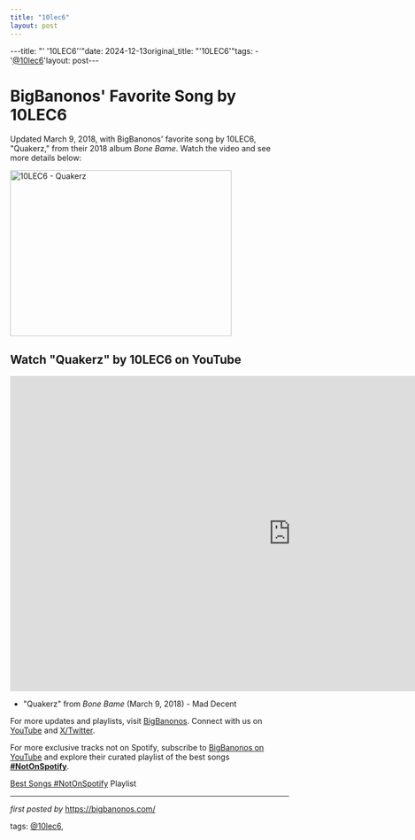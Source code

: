```yaml
---
title: "10lec6"
layout: post
---
```

---title: "' '10LEC6''"date: 2024-12-13original_title: "'10LEC6'"tags:  - '[@10lec6](/tags/10lec6/)'layout: post---<!-- Post Title --><h1>BigBanonos' Favorite Song by 10LEC6</h1> <!-- Introductory Text --><p>Updated March 9, 2018, with BigBanonos' favorite song by 10LEC6, "Quakerz," from their 2018 album *Bone Bame*. Watch the video and see more details below:</p> <!-- Featured Image --><div class="separator" > <a href="https://i.scdn.co/image/ab67616d00001e02db4e8471bf718bd2c1c96966"> <img border="0" data-original-height="570" data-original-width="1013" height="300" src="https://i.scdn.co/image/ab67616d00001e02db4e8471bf718bd2c1c96966" width="400" alt="10LEC6 - Quakerz" /> </a></div> <!-- YouTube Video Embed --><h2>Watch "Quakerz" by 10LEC6 on YouTube</h2><iframe width="1013" height="570" src="https://www.youtube.com/embed/EffCV0p8WB8" title="10LEC6 - QUAKERZ (Official Music Video)" frameborder="0" allow="accelerometer; autoplay; clipboard-write; encrypted-media; gyroscope; picture-in-picture; web-share" referrerpolicy="strict-origin-when-cross-origin" allowfullscreen></iframe> <!-- Song Information --><ul> <li>"Quakerz" from *Bone Bame* (March 9, 2018) - Mad Decent</li></ul> <!-- Footer Links --><p>For more updates and playlists, visit <a href="https://bigbanonos.com/" target="_blank">BigBanonos</a>. Connect with us on <a href="https://www.youtube.com/[@BigBanonos](/tags/BigBanonos/)" target="_blank">YouTube</a> and <a href="https://x.com/bigbanonos" target="_blank">X/Twitter</a>.</p><!--Subscribe and Playlist Links--><div>    <p>For more exclusive tracks not on Spotify, subscribe to <a href="https://www.youtube.com/[@BigBanonos](/tags/BigBanonos/)" target="_blank">BigBanonos on YouTube</a> and explore their curated playlist of the best songs <strong>[#NotOnSpotify](/tags/NotOnSpotify/)</strong>.</p>    <p><a href="https://www.youtube.com/playlist?list=PLtuNtuTatqI0kFahUCbtbfenC_ET5O_tr" target="_blank">Best Songs [#NotOnSpotify](/tags/NotOnSpotify/) Playlist<br /></a></p></div><hr /><p><em>first posted by</em> <a href="https://bigbanonos.com/" rel="noopener" target="_new">https://bigbanonos.com/</a></p><p>tags: [@10lec6](/tags/10lec6/),</p>